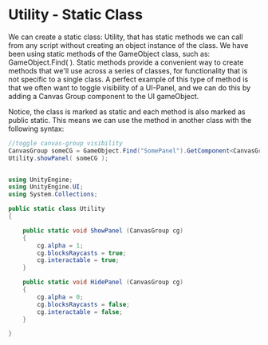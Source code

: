# Utility - Static Class

We can create a static class: Utility, that has static methods we can call from any script without creating an object instance of the class.  We have been using static methods of the GameObject class, such as: GameObject.Find( ). Static methods provide a convenient way to create methods that we'll use across a series of classes, for functionality that is not specific to a single class.  A perfect example of this type of method is that we often want to toggle visibility of a UI-Panel, and we can do this by adding a Canvas Group component to the UI gameObject.

Notice, the class is marked as static and each method is also marked as public static.  This means we can use the method in another class with the following syntax:

```C#
//toggle canvas-group visibility
CanvasGroup someCG = GameObject.Find("SomePanel").GetComponent<CanvasGroup>();
Utility.showPanel( someCG );

```

```C#

using UnityEngine;
using UnityEngine.UI;
using System.Collections;

public static class Utility
{

	public static void ShowPanel (CanvasGroup cg)
	{
		cg.alpha = 1;
		cg.blocksRaycasts = true;
		cg.interactable = true;
	}

	public static void HidePanel (CanvasGroup cg)
	{
		cg.alpha = 0;
		cg.blocksRaycasts = false;
		cg.interactable = false;
	}

}
```
